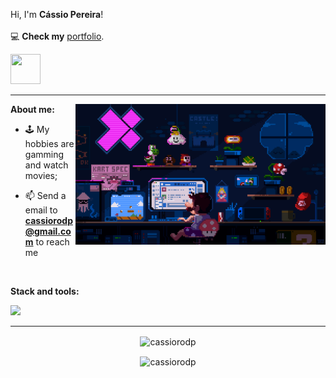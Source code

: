 Hi, I'm **Cássio Pereira**!
<br />
<br />
:computer: **Check my** [portfolio](https://cassio-pereira.vercel.app/).

<div>
<a href="https://www.linkedin.com/in/cassio-rodrigues-pereira/" target="_blank">
  <img src="https://i.ibb.co/Kx2GSrT/linkedin.png" width="48px" height="48px">
</a>
</div>

---

  <img align="right" alt="GIF" src="mario.gif" width="400px" />

<div align="left">
  
**About me:**


- :joystick: My hobbies are gamming and watch movies;
<!-- - 💼 Currently looking for opportunities; -->
- 📫 Send a email to **cassiorodp@gmail.com** to reach me


<br />

**Stack and tools:**  


<div align="left">
  <img src="https://skillicons.dev/icons?i=ts,html,css,tailwind,jest,vitest,react,nextjs,redux,materialui,linux,git,mysql,mongodb,docker,nodejs,nestjs,prisma,sequelize&perline=5" />
</div>

</div>

---

<p align="center">
    <img align="center" src="https://github-readme-stats.vercel.app/api?username=cassiorodp&count_private=true&show_icons=true&theme=dark&icon_color=268bd2&title_color=268bd2" alt="cassiorodp" />
</p>
<p align="center">
    <img align="center" src="https://github-readme-stats.vercel.app/api/top-langs/?username=cassiorodp&layout=compact&theme=dark&title_color=268bd2" alt="cassiorodp" />
</p>
<!--
<br />
<br />

<p align="center"> <img src="https://komarev.com/ghpvc/?username=cassiorodp" alt="cassiorodp" /> </p>
-->
